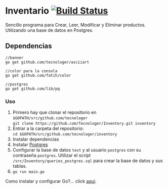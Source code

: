 # Inventario [![Build Status](https://travis-ci.org/Tecnologer/Inventory.svg?branch=master)](https://travis-ci.org/Tecnologer/Inventory)

Sencillo programa para Crear, Leer, Modificar y Eliminar productos. 
Utilizando una base de datos en Postgres.

## Dependencias

```None
//banner
go get github.com/tecnologer/asciiart

//color para la consola
go get github.com/fatih/color

//postgres
go get github.com/lib/pq
```


### Uso

1. Primero hay que clonar el repositorio en `$GOPATH/src/github.com/tecnologer` <br/>
    `git clone https://github.com/Tecnologer/Inventory.git inventory`
2. Entrar a la carpeta del repositorio: <br/> `cd $GOPATH/src/github.com/tecnologer/inventory`
3. Instalar dependencias
4. Instalar [Postgres][1]
5. Configurar la base de datos `test` y al usuario `postgres` con su contraseña `postgres`. Utilizar el script `/src/Inventory/queries_postgres.sql` para crear la base de datos y sus tablas.
6. `go run main.go`

Como instalar y configurar Go?... click [aqui][2].


[1]: https://wiki.postgresql.org/wiki/Main_Page
[2]: https://golang.org/doc/install
